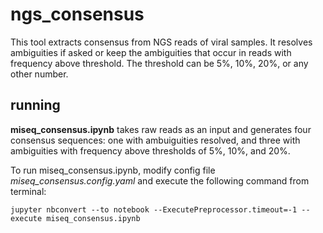 # ngs_consensus
This tool extracts consensus from NGS reads of viral samples. It resolves ambiguities if asked or keep the ambiguities that occur in reads with frequency above threshold.
The threshold can be 5%, 10%, 20%, or any other number.

## running
**miseq_consensus.ipynb** takes raw reads as an input and generates four consensus sequences: one with ambuiguities resolved, and three with ambiguities with frequency above thresholds of 5%, 10%, and 20%.

To run miseq_consensus.ipynb, modify config file *miseq_consensus.config.yaml* and execute the following command from terminal:
```
jupyter nbconvert --to notebook --ExecutePreprocessor.timeout=-1 --execute miseq_consensus.ipynb
```

